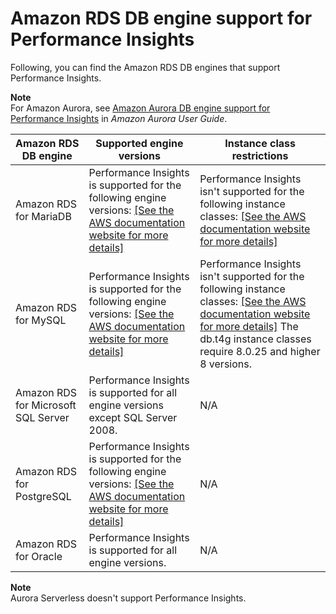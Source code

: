 # Amazon RDS DB engine support for Performance Insights<a name="USER_PerfInsights.Overview.Engines"></a>

Following, you can find the Amazon RDS DB engines that support Performance Insights\.

**Note**  
For Amazon Aurora, see [Amazon Aurora DB engine support for Performance Insights](https://docs.aws.amazon.com/AmazonRDS/latest/AuroraUserGuide/USER_PerfInsights.Overview.Engines.html) in *Amazon Aurora User Guide*\.


|  Amazon RDS DB engine  | Supported engine versions | Instance class restrictions | 
| --- | --- | --- | 
|  Amazon RDS for MariaDB  |  Performance Insights is supported for the following engine versions: [\[See the AWS documentation website for more details\]](http://docs.aws.amazon.com/AmazonRDS/latest/UserGuide/USER_PerfInsights.Overview.Engines.html)  |  Performance Insights isn't supported for the following instance classes: [\[See the AWS documentation website for more details\]](http://docs.aws.amazon.com/AmazonRDS/latest/UserGuide/USER_PerfInsights.Overview.Engines.html)  | 
|  Amazon RDS for MySQL  |  Performance Insights is supported for the following engine versions: [\[See the AWS documentation website for more details\]](http://docs.aws.amazon.com/AmazonRDS/latest/UserGuide/USER_PerfInsights.Overview.Engines.html)  |  Performance Insights isn't supported for the following instance classes: [\[See the AWS documentation website for more details\]](http://docs.aws.amazon.com/AmazonRDS/latest/UserGuide/USER_PerfInsights.Overview.Engines.html) The db\.t4g instance classes require 8\.0\.25 and higher 8 versions\.  | 
|  Amazon RDS for Microsoft SQL Server  |  Performance Insights is supported for all engine versions except SQL Server 2008\.  |  N/A  | 
|  Amazon RDS for PostgreSQL  |  Performance Insights is supported for the following engine versions: [\[See the AWS documentation website for more details\]](http://docs.aws.amazon.com/AmazonRDS/latest/UserGuide/USER_PerfInsights.Overview.Engines.html)  |  N/A  | 
|  Amazon RDS for Oracle  |  Performance Insights is supported for all engine versions\.  |  N/A  | 

**Note**  
Aurora Serverless doesn't support Performance Insights\.